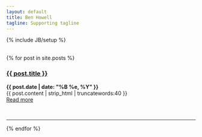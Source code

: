 ```yaml
---
layout: default
title: Ben Howell
tagline: Supporting tagline
---
```

{% include JB/setup %}
<br/>
<br/>

<!--<div class="blog-index">
  {% for post in site.posts %}
  <h3><a href="{{ post.url }}">{{ post.title }}</a></h3><p><strong>{{ post.date | date: "%B %e, %Y" }}</strong><br>
  {{ post.content | strip_html | truncatewords:40 }}<br>
  <a href="{{ post.url }}">Read more</a><br/><hr>
  {% endfor %}
</div>-->





{% for post in site.posts %}
<!-- <div class="blog-index"> -->
<div class="intro">

<div class="intro-txt">
<h3><a href="{{ post.url }}">{{ post.title }}</a></h3><p><strong>{{ post.date | date: "%B %e, %Y" }}</strong><br>
{{ post.content | strip_html | truncatewords:40 }}<br>
<a href="{{ post.url }}">Read more</a>
</div>

<div class="intro-img-border">
<!--<div class="intro-img-bevel">
<div class="intro-img-sml">
<img class="intro-img-small" src="{{ASSET_PATH}}/bootstrap/img/eventbus_250.jpg"/>
</div>
</div>-->
</div>

</div>
<!-- </div> -->
<br/><hr>
{% endfor %}